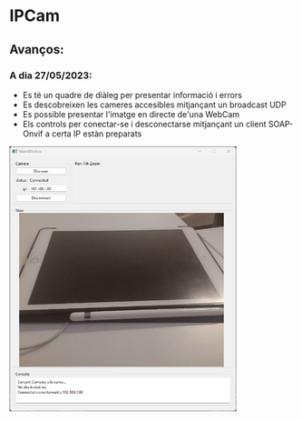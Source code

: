 # IPCam

## Avanços:

### A dia 27/05/2023:
- Es té un quadre de diàleg per presentar informació i errors
- Es descobreixen les cameres accesibles mitjançant un broadcast UDP
- Es possible presentar l'imatge en directe de'una WebCam
- Els controls per conectar-se i desconectarse mitjançant un client SOAP-Onvif a certa IP estàn preparats

<img src="etc/img/UI-27-05-2023.png"  width="400" height="auto">

